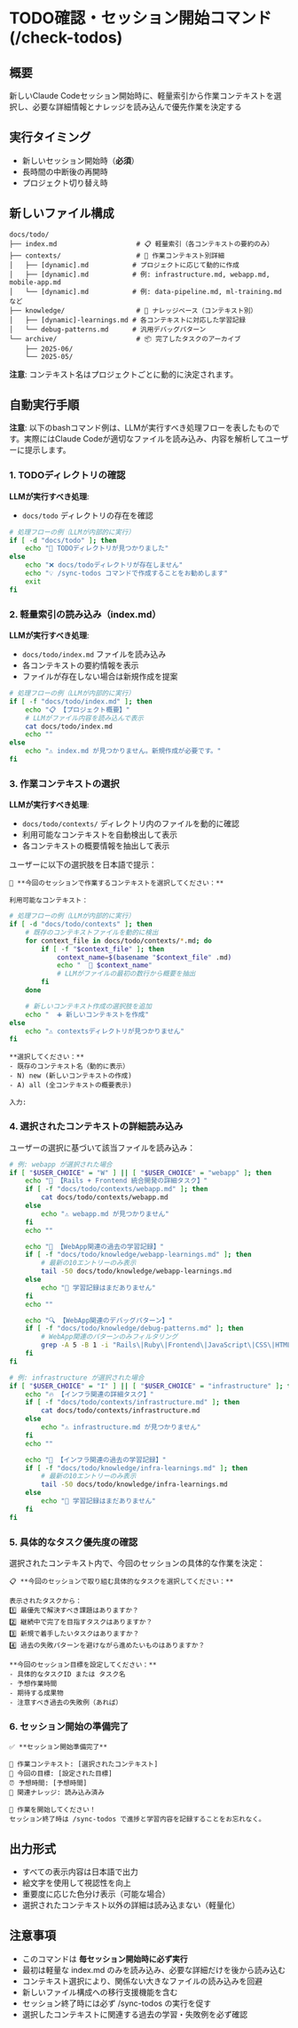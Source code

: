 # TODO確認・セッション開始コマンド (/check-todos)

## 概要
新しいClaude Codeセッション開始時に、軽量索引から作業コンテキストを選択し、必要な詳細情報とナレッジを読み込んで優先作業を決定する

## 実行タイミング
- 新しいセッション開始時（**必須**）
- 長時間の中断後の再開時
- プロジェクト切り替え時

## 新しいファイル構成
```
docs/todo/
├── index.md                    # 📋 軽量索引（各コンテキストの要約のみ）
├── contexts/                   # 🎯 作業コンテキスト別詳細
│   ├── [dynamic].md           # プロジェクトに応じて動的に作成
│   ├── [dynamic].md           # 例: infrastructure.md, webapp.md, mobile-app.md
│   └── [dynamic].md           # 例: data-pipeline.md, ml-training.md など
├── knowledge/                  # 🧠 ナレッジベース（コンテキスト別）
│   ├── [dynamic]-learnings.md # 各コンテキストに対応した学習記録
│   └── debug-patterns.md      # 汎用デバッグパターン
└── archive/                    # 📦 完了したタスクのアーカイブ
    ├── 2025-06/
    └── 2025-05/
```

**注意**: コンテキスト名はプロジェクトごとに動的に決定されます。

## 自動実行手順

**注意**: 以下のbashコマンド例は、LLMが実行すべき処理フローを表したものです。実際にはClaude Codeが適切なファイルを読み込み、内容を解析してユーザーに提示します。

### 1. TODOディレクトリの確認
**LLMが実行すべき処理**:
- `docs/todo` ディレクトリの存在を確認

```bash
# 処理フローの例（LLMが内部的に実行）
if [ -d "docs/todo" ]; then
    echo "📁 TODOディレクトリが見つかりました"
else
    echo "❌ docs/todoディレクトリが存在しません"
    echo "💡 /sync-todos コマンドで作成することをお勧めします"
    exit
fi
```

### 2. 軽量索引の読み込み（index.md）
**LLMが実行すべき処理**:
- `docs/todo/index.md` ファイルを読み込み
- 各コンテキストの要約情報を表示
- ファイルが存在しない場合は新規作成を提案

```bash
# 処理フローの例（LLMが内部的に実行）
if [ -f "docs/todo/index.md" ]; then
    echo "📋 【プロジェクト概要】"
    # LLMがファイル内容を読み込んで表示
    cat docs/todo/index.md
    echo ""
else
    echo "⚠️ index.md が見つかりません。新規作成が必要です。"
fi
```

### 3. 作業コンテキストの選択
**LLMが実行すべき処理**:
- `docs/todo/contexts/` ディレクトリ内のファイルを動的に確認
- 利用可能なコンテキストを自動検出して表示
- 各コンテキストの概要情報を抽出して表示

ユーザーに以下の選択肢を日本語で提示：

```
🎯 **今回のセッションで作業するコンテキストを選択してください：**

利用可能なコンテキスト：
```

```bash
# 処理フローの例（LLMが内部的に実行）
if [ -d "docs/todo/contexts" ]; then
    # 既存のコンテキストファイルを動的に検出
    for context_file in docs/todo/contexts/*.md; do
        if [ -f "$context_file" ]; then
            context_name=$(basename "$context_file" .md)
            echo "  📂 $context_name"
            # LLMがファイルの最初の数行から概要を抽出
        fi
    done

    # 新しいコンテキスト作成の選択肢を追加
    echo "  ➕ 新しいコンテキストを作成"
else
    echo "⚠️ contextsディレクトリが見つかりません"
fi
```

```
**選択してください：**
- 既存のコンテキスト名（動的に表示）
- N) new (新しいコンテキストの作成)
- A) all (全コンテキストの概要表示)

入力:
```

### 4. 選択されたコンテキストの詳細読み込み
ユーザーの選択に基づいて該当ファイルを読み込み：

```bash
# 例: webapp が選択された場合
if [ "$USER_CHOICE" = "W" ] || [ "$USER_CHOICE" = "webapp" ]; then
    echo "🚀 【Rails + Frontend 統合開発の詳細タスク】"
    if [ -f "docs/todo/contexts/webapp.md" ]; then
        cat docs/todo/contexts/webapp.md
    else
        echo "⚠️ webapp.md が見つかりません"
    fi
    echo ""

    echo "🧠 【WebApp関連の過去の学習記録】"
    if [ -f "docs/todo/knowledge/webapp-learnings.md" ]; then
        # 最新の10エントリーのみ表示
        tail -50 docs/todo/knowledge/webapp-learnings.md
    else
        echo "📝 学習記録はまだありません"
    fi
    echo ""

    echo "🔍 【WebApp関連のデバッグパターン】"
    if [ -f "docs/todo/knowledge/debug-patterns.md" ]; then
        # WebApp関連のパターンのみフィルタリング
        grep -A 5 -B 1 -i "Rails\|Ruby\|Frontend\|JavaScript\|CSS\|HTML\|React\|Vue" docs/todo/knowledge/debug-patterns.md || tail -20 docs/todo/knowledge/debug-patterns.md
    fi
fi

# 例: infrastructure が選択された場合
if [ "$USER_CHOICE" = "I" ] || [ "$USER_CHOICE" = "infrastructure" ]; then
    echo "🔥 【インフラ関連の詳細タスク】"
    if [ -f "docs/todo/contexts/infrastructure.md" ]; then
        cat docs/todo/contexts/infrastructure.md
    else
        echo "⚠️ infrastructure.md が見つかりません"
    fi
    echo ""

    echo "🧠 【インフラ関連の過去の学習記録】"
    if [ -f "docs/todo/knowledge/infra-learnings.md" ]; then
        # 最新の10エントリーのみ表示
        tail -50 docs/todo/knowledge/infra-learnings.md
    else
        echo "📝 学習記録はまだありません"
    fi
fi
```

### 5. 具体的なタスク優先度の確認

選択されたコンテキスト内で、今回のセッションの具体的な作業を決定：

```
📋 **今回のセッションで取り組む具体的なタスクを選択してください：**

表示されたタスクから：
1️⃣ 最優先で解決すべき課題はありますか？
2️⃣ 継続中で完了を目指すタスクはありますか？
3️⃣ 新規で着手したいタスクはありますか？
4️⃣ 過去の失敗パターンを避けながら進めたいものはありますか？

**今回のセッション目標を設定してください：**
- 具体的なタスクID または タスク名
- 予想作業時間
- 期待する成果物
- 注意すべき過去の失敗例（あれば）
```

### 6. セッション開始の準備完了

```
✅ **セッション開始準備完了**

📂 作業コンテキスト: [選択されたコンテキスト]
🎯 今回の目標: [設定された目標]
⏰ 予想時間: [予想時間]
📝 関連ナレッジ: 読み込み済み

🚀 作業を開始してください！
セッション終了時は /sync-todos で進捗と学習内容を記録することをお忘れなく。
```

## 出力形式
- すべての表示内容は日本語で出力
- 絵文字を使用して視認性を向上
- 重要度に応じた色分け表示（可能な場合）
- 選択されたコンテキスト以外の詳細は読み込まない（軽量化）

## 注意事項
- このコマンドは **毎セッション開始時に必ず実行**
- 最初は軽量な index.md のみを読み込み、必要な詳細だけを後から読み込む
- コンテキスト選択により、関係ない大きなファイルの読み込みを回避
- 新しいファイル構成への移行支援機能を含む
- セッション終了時には必ず /sync-todos の実行を促す
- 選択したコンテキストに関連する過去の学習・失敗例を必ず確認
